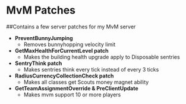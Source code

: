 # MvM Patches

##Contains a few server patches for my MvM server

* **PreventBunnyJumping**
  * Removes bunnyhopping velocity limit
* **GetMaxHealthForCurrentLevel patch**
  * Makes the building health upgrade apply to Disposable sentries
* **SentryThink patch**
  * Makes sentries think every tick instead of every 3 ticks
* **RadiusCurrencyCollectionCheck patch**
  * Makes all classes get Scouts money magnet ability
* **GetTeamAssignmentOverride & PreClientUpdate**
  * Makes mvm support 10 or more players
